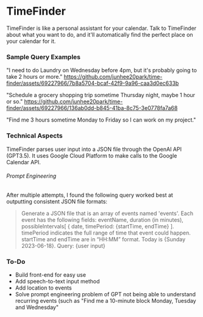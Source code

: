 # TimeFinder
TimeFinder is like a personal assistant for your calendar. Talk to TimeFinder about what you want to do, and it'll automatically find the perfect place on your calendar for it.

### Sample Query Examples
"I need to do Laundry on Wednesday before 4pm, but it's probably going to take 2 hours or more."
https://github.com/junhee20park/time-finder/assets/69227966/7b8a5704-bcaf-42f9-9a96-caa3d0ec633b

"Schedule a grocery shopping trip sometime Thursday night, maybe 1 hour or so."
https://github.com/junhee20park/time-finder/assets/69227966/136ab0dd-b845-41ba-8c75-3e0778fa7a68

"Find me 3 hours sometime Monday to Friday so I can work on my project."


### Technical Aspects
TimeFinder parses user input into a JSON file through the OpenAI API (GPT3.5).
It uses Google Cloud Platform to make calls to the Google Calendar API.

###### Prompt Engineering
After multiple attempts, I found the following query worked best at outputting consistent JSON file formats:
> Generate a JSON file that is an array of events named 'events'. Each event has the following fields: eventName, duration (in minutes), possibleIntervals[ { date, timePeriod: {startTime, endTime} ]. timePeriod indicates the full range of time that event could happen. startTime and endTime are in “HH:MM” format. Today is {Sunday 2023-06-18}. Query: {user input}


### To-Do
- Build front-end for easy use
- Add speech-to-text input method
- Add location to events
- Solve prompt engineering problem of GPT not being able to understand recurring events (such as "Find me a 10-minute block Monday, Tuesday and Wednesday"
